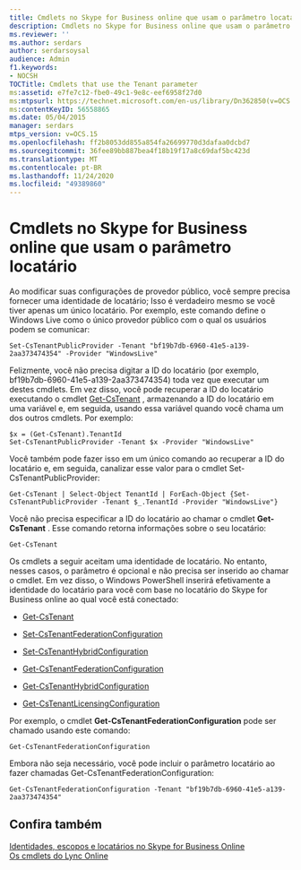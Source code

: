 ```yaml
---
title: Cmdlets no Skype for Business online que usam o parâmetro locatário
description: Cmdlets no Skype for Business online que usam o parâmetro locatário.
ms.reviewer: ''
ms.author: serdars
author: serdarsoysal
audience: Admin
f1.keywords:
- NOCSH
TOCTitle: Cmdlets that use the Tenant parameter
ms:assetid: e7fe7c12-fbe0-49c1-9e8c-eef6958f27d0
ms:mtpsurl: https://technet.microsoft.com/en-us/library/Dn362850(v=OCS.15)
ms:contentKeyID: 56558865
ms.date: 05/04/2015
manager: serdars
mtps_version: v=OCS.15
ms.openlocfilehash: ff2b8053dd855a854fa26699770d3dafaa0dcbd7
ms.sourcegitcommit: 36fee89bb887bea4f18b19f17a8c69daf5bc423d
ms.translationtype: MT
ms.contentlocale: pt-BR
ms.lasthandoff: 11/24/2020
ms.locfileid: "49389860"
---
```

# <a name="cmdlets-in-skype-for-business-online-that-use-the-tenant-parameter"></a>Cmdlets no Skype for Business online que usam o parâmetro locatário

 


Ao modificar suas configurações de provedor público, você sempre precisa fornecer uma identidade de locatário; Isso é verdadeiro mesmo se você tiver apenas um único locatário. Por exemplo, este comando define o Windows Live como o único provedor público com o qual os usuários podem se comunicar:

    Set-CsTenantPublicProvider -Tenant "bf19b7db-6960-41e5-a139-2aa373474354" -Provider "WindowsLive"

Felizmente, você não precisa digitar a ID do locatário (por exemplo, bf19b7db-6960-41e5-a139-2aa373474354) toda vez que executar um destes cmdlets. Em vez disso, você pode recuperar a ID do locatário executando o cmdlet [Get-CsTenant](https://technet.microsoft.com/library/jj994044\(v=ocs.15\)) , armazenando a ID do locatário em uma variável e, em seguida, usando essa variável quando você chama um dos outros cmdlets. Por exemplo:

    $x = (Get-CsTenant).TenantId
    Set-CsTenantPublicProvider -Tenant $x -Provider "WindowsLive"

Você também pode fazer isso em um único comando ao recuperar a ID do locatário e, em seguida, canalizar esse valor para o cmdlet Set-CsTenantPublicProvider:

    Get-CsTenant | Select-Object TenantId | ForEach-Object {Set-CsTenantPublicProvider -Tenant $_.TenantId -Provider "WindowsLive"}

Você não precisa especificar a ID do locatário ao chamar o cmdlet **Get-CsTenant** . Esse comando retorna informações sobre o seu locatário:

    Get-CsTenant

Os cmdlets a seguir aceitam uma identidade de locatário. No entanto, nesses casos, o parâmetro é opcional e não precisa ser inserido ao chamar o cmdlet. Em vez disso, o Windows PowerShell inserirá efetivamente a identidade do locatário para você com base no locatário do Skype for Business online ao qual você está conectado:

  - [Get-CsTenant](https://technet.microsoft.com/library/jj994044\(v=ocs.15\))

  - [Set-CsTenantFederationConfiguration](https://technet.microsoft.com/library/jj994080\(v=ocs.15\))

  - [Set-CsTenantHybridConfiguration](https://technet.microsoft.com/library/jj994046\(v=ocs.15\))

  - [Get-CsTenantFederationConfiguration](https://technet.microsoft.com/library/jj994072\(v=ocs.15\))

  - [Get-CsTenantHybridConfiguration](https://technet.microsoft.com/library/jj994034\(v=ocs.15\))

  - [Get-CsTenantLicensingConfiguration](https://technet.microsoft.com/library/dn362770\(v=ocs.15\))

Por exemplo, o cmdlet **Get-CsTenantFederationConfiguration** pode ser chamado usando este comando:

    Get-CsTenantFederationConfiguration

Embora não seja necessário, você pode incluir o parâmetro locatário ao fazer chamadas Get-CsTenantFederationConfiguration:

    Get-CsTenantFederationConfiguration -Tenant "bf19b7db-6960-41e5-a139-2aa373474354"

## <a name="see-also"></a>Confira também


[Identidades, escopos e locatários no Skype for Business Online](identities-scopes-and-tenants-in-skype-for-business-online.md)  
[Os cmdlets do Lync Online](https://technet.microsoft.com/library/dn362817\(v=ocs.15\))

